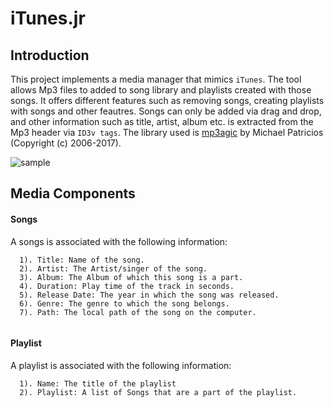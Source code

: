 # iTunes.jr

Introduction
------------
This project implements a media manager that mimics `iTunes`. The tool allows Mp3 files to added to song library and playlists created with those songs. It offers different features such as removing songs, creating playlists with songs and other feautres. Songs can only be added via drag and drop, and other information such as title, artist, album etc. is extracted from the Mp3 header via `ID3v tags`. The library used is [mp3agic](https://github.com/mpatric/mp3agic) by Michael Patricios (Copyright (c) 2006-2017). 

![sample](https://cloud.githubusercontent.com/assets/19142014/26754326/6cf2180c-4896-11e7-9cba-ea0d5b0c3ddc.png)



Media Components
----------------

#### Songs
A songs is associated with the following information:
```
  1). Title: Name of the song. 
  2). Artist: The Artist/singer of the song. 
  3). Album: The Album of which this song is a part. 
  4). Duration: Play time of the track in seconds. 
  5). Release Date: The year in which the song was released. 
  6). Genre: The genre to which the song belongs.
  7). Path: The local path of the song on the computer.
 
```

#### Playlist
A playlist is associated with the following information:
```
  1). Name: The title of the playlist
  2). Playlist: A list of Songs that are a part of the playlist.
 
```
